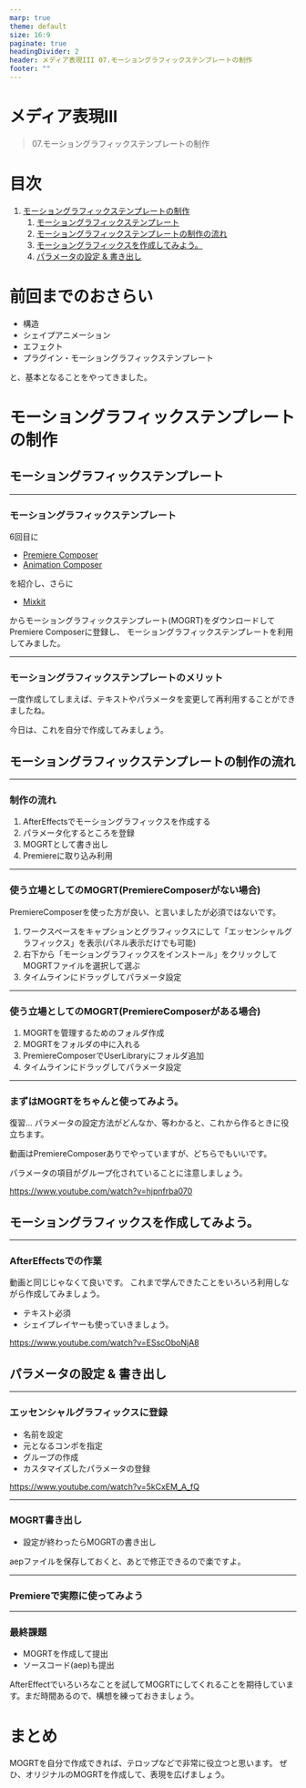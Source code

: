 ```yaml
---
marp: true
theme: default
size: 16:9
paginate: true
headingDivider: 2
header: メディア表現III 07.モーショングラフィックステンプレートの制作
footer: ""
---
```


# メディア表現III<!-- omit in toc -->
> 07.モーショングラフィックステンプレートの制作

# 目次<!-- omit in toc -->
1. [モーショングラフィックステンプレートの制作](#モーショングラフィックステンプレートの制作)
   1. [モーショングラフィックステンプレート](#モーショングラフィックステンプレート)
   2. [モーショングラフィックステンプレートの制作の流れ](#モーショングラフィックステンプレートの制作の流れ)
   3. [モーショングラフィックスを作成してみよう。](#モーショングラフィックスを作成してみよう)
   4. [パラメータの設定 & 書き出し](#パラメータの設定--書き出し)



# 前回までのおさらい<!-- omit in toc -->

- 構造
- シェイプアニメーション
- エフェクト
- プラグイン・モーショングラフィックステンプレート

と、基本となることをやってきました。

# モーショングラフィックステンプレートの制作

## モーショングラフィックステンプレート

---
### モーショングラフィックステンプレート
6回目に
- [Premiere Composer](https://flashbackj.com/product/premiere-composer-starter-pack)
- [Animation Composer](https://flashbackj.com/product/animation-composer)

を紹介し、さらに
- [Mixkit](https://mixkit.co/)

からモーショングラフィックステンプレート(MOGRT)をダウンロードしてPremiere Composerに登録し、
モーショングラフィックステンプレートを利用してみました。

---
### モーショングラフィックステンプレートのメリット
一度作成してしまえば、テキストやパラメータを変更して再利用することができましたね。

今日は、これを自分で作成してみましょう。


## モーショングラフィックステンプレートの制作の流れ

---
### 制作の流れ
1. AfterEffectsでモーショングラフィックスを作成する
2. パラメータ化するところを登録
3. MOGRTとして書き出し
4. Premiereに取り込み利用

---
### 使う立場としてのMOGRT(PremiereComposerがない場合)
PremiereComposerを使った方が良い、と言いましたが必須ではないです。
1. ワークスペースをキャプションとグラフィックスにして「エッセンシャルグラフィックス」を表示(パネル表示だけでも可能)
2. 右下から「モーショングラフィックスをインストール」をクリックしてMOGRTファイルを選択して選ぶ
3. タイムラインにドラッグしてパラメータ設定

---
### 使う立場としてのMOGRT(PremiereComposerがある場合)
1. MOGRTを管理するためのフォルダ作成
2. MOGRTをフォルダの中に入れる
3. PremiereComposerでUserLibraryにフォルダ追加
4. タイムラインにドラッグしてパラメータ設定

---
### まずはMOGRTをちゃんと使ってみよう。
復習...
パラメータの設定方法がどんなか、等わかると、これから作るときに役立ちます。

動画はPremiereComposerありでやっていますが、どちらでもいいです。

パラメータの項目がグループ化されていることに注意しましょう。

https://www.youtube.com/watch?v=hjpnfrba070

## モーショングラフィックスを作成してみよう。

---
### AfterEffectsでの作業
動画と同じじゃなくて良いです。
これまで学んできたことをいろいろ利用しながら作成してみましょう。
- テキスト必須
- シェイプレイヤーも使っていきましょう。

https://www.youtube.com/watch?v=ESscOboNjA8


## パラメータの設定 & 書き出し

---
### エッセンシャルグラフィックスに登録
- 名前を設定
- 元となるコンポを指定
- グループの作成
- カスタマイズしたパラメータの登録

https://www.youtube.com/watch?v=5kCxEM_A_fQ

---
### MOGRT書き出し
- 設定が終わったらMOGRTの書き出し

aepファイルを保存しておくと、あとで修正できるので楽ですよ。

---
### Premiereで実際に使ってみよう

---
### 最終課題
- MOGRTを作成して提出
- ソースコード(aep)も提出

AfterEffectでいろいろなことを試してMOGRTにしてくれることを期待しています。まだ時間あるので、構想を練っておきましょう。

# まとめ<!-- omit in TOC -->
MOGRTを自分で作成できれば、テロップなどで非常に役立つと思います。
ぜひ、オリジナルのMOGRTを作成して、表現を広げましょう。




